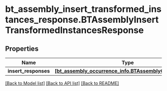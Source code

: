 # bt_assembly_insert_transformed_instances_response.BTAssemblyInsertTransformedInstancesResponse

## Properties
Name | Type | Description | Notes
------------ | ------------- | ------------- | -------------
**insert_responses** | [**[bt_assembly_occurrence_info.BTAssemblyOccurrenceInfo]**](BTAssemblyOccurrenceInfo.md) |  | [optional] 

[[Back to Model list]](../README.md#documentation-for-models) [[Back to API list]](../README.md#documentation-for-api-endpoints) [[Back to README]](../README.md)


